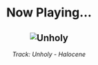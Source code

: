 <div align="center"> 
<h1>Now Playing...</h1>

![Unholy](https://i.scdn.co/image/ab67616d00001e02def6e0990b2e2f7bf4c432c5)
--
_<p>Track: Unholy - Halocene </p>_
</div>
